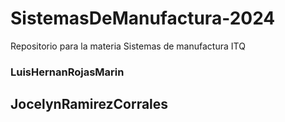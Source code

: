 # SistemasDeManufactura-2024
Repositorio para la materia Sistemas de manufactura ITQ

### LuisHernanRojasMarin
## JocelynRamirezCorrales